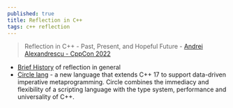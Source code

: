 ```yaml
---
published: true
title: Reflection in C++
tags: c++ reflection
---
```

> Reflection in C++ - Past, Present, and Hopeful Future - [Andrei Alexandrescu - CppCon 2022](https://www.youtube.com/watch?v=YXIVw6QFgAI)

- [Brief History](https://youtu.be/YXIVw6QFgAI?t=1944) of reflection in general
- [Circle lang](https://www.circle-lang.org/quickref.html) -  a new language that extends C++ 17 to support data-driven imperative metaprogramming. Circle combines the immediacy and flexibility of a scripting language with the type system, performance and universality of C++. 